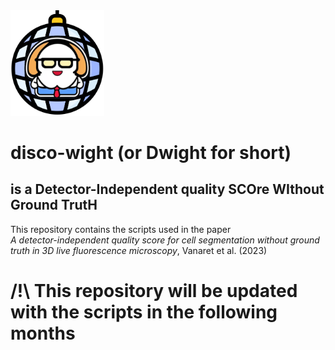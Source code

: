 <img src="imgs/dwight2.png" width="150">  

# disco-wight (or **Dwight** for short)
## is a **D**etector-**I**ndependent quality **SCO**re **WI**thout **G**round **T**rut**H**

This repository contains the scripts used in the paper  
*A detector-independent quality score for cell segmentation without ground truth in 3D live fluorescence microscopy*, Vanaret et al. (2023)

# /!\ **This repository will be updated with the scripts in the following months**
